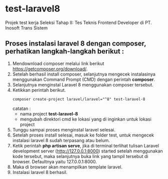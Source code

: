 # test-laravel8
Projek test kerja Seleksi Tahap II: Tes Teknis Frontend Developer di PT. Inosoft Trans Sistem

## Proses instalasi laravel 8 dengan composer, perhatikan langkah-langkah berikut :

1. Mendownload composer melalui link berikut https://getcomposer.org/download/. 
2.	Setelah berhasil install composer, selanjutnya mengecek instalasinya menggunakan Command Prompt (CMD) dengan perintah **composer**. 
3.	Selanjutnya menginstal Laravel 8 menggunakan composer tersebut.
4.	Ketikkan perintah berikut.
    ``` 
    composer create-project laravel/laravel="^8" test-laravel-8
    ```
    catatan :
      * nama project **test-laravel-8**
      * mengubah direktori cmd ke lokasi yang di inginkan untuk lokasi project
5.	Tunggu sampai proses menginstal laravel selesai.
6.	Setelah proses install selesai, masuk ke folder test, untuk mengecek instalasi laravel 8 sudah terpasang atau belum.
7.	Ketik perintah **php artisan serve**, jika di terminal terlihat tulisan Laravel development server (http://127.0.0.1:8000) started setelah menggunakan kode tersebut, maka selanjutnya buka link yang tampil tersebut di browser. Defaultnya yaitu 127.0.0.1:8000.
8.	Maka di browser akan menampilkan template laravel.
9.	Instalasi laravel 8 berhasil.



